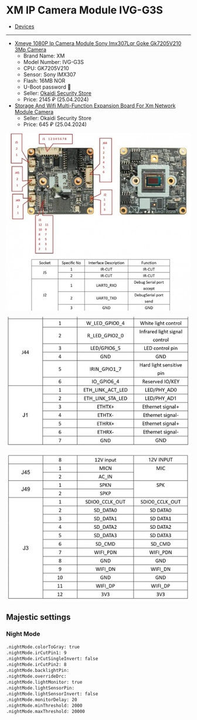 # XM IP Camera Module IVG-G3S

- [Devices](devices.md)

---

- [Xmeye 1080P Ip Camera Module Sony Imx307Lqr Goke Gk7205V210 3Mp Camera](https://aliexpress.ru/item/1005005876195954.html?spm=a2g2w.orderdetail.0.0.3d854aa6jkt6Rs&sku_id=12000034666744113)
    - Brand Name: XM
    - Model Number: IVG-G3S
    - CPU: GK7205V210
    - Sensor: Sony IMX307
    - Flash: 16MB NOR
    - U-Boot password 👿
    - Seller: [Okaidi Security Store](https://aliexpress.ru/store/911705087?g=y&page=1&searchInfo=search&spm=a2g2w.detail.0.0.7b5c1ca63r3Kuu) 
    - Price: 2145 ₽ (25.04.2024)
- [Storage And Wifi Multi-Function Expansion Board For Xm Network Module Camera](https://aliexpress.ru/item/1005005976463887.html?spm=a2g2w.orderdetail.0.0.69c24aa60ElT8R&sku_id=12000035136141238)
    - Seller: Okaidi Security Store
    - Price: 645 ₽ (25.04.2024)

![goke_01](ivg_g3s_01.jpg)

![goke_02](ivg_g3s_02.jpg)

![goke_03](ivg_g3s_03.jpg)

## Majestic settings
### Night Mode

```
.nightMode.colorToGray: true
.nightMode.irCutPin1: 9
.nightMode.irCutSingleInvert: false
.nightMode.irCutPin2: 8
.nightMode.backlightPin:
.nightMode.overrideDrc:
.nightMode.lightMonitor: true
.nightMode.lightSensorPin:
.nightMode.lightSensorInvert: false
.nightMode.monitorDelay: 20
.nightMode.minThreshold: 2000
.nightMode.maxThreshold: 20000
```